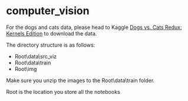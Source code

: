 # computer_vision

For the dogs and cats data, please head to Kaggle [Dogs vs. Cats Redux: Kernels Edition](https://www.kaggle.com/c/dogs-vs-cats-redux-kernels-edition) to download the data. 

The directory structure is as follows:

* Root\data\src_viz
* Root\data\train
* Root\img
 

Make sure you unzip the images to the Root\data\train folder.

Root is the location you store all the notebooks

